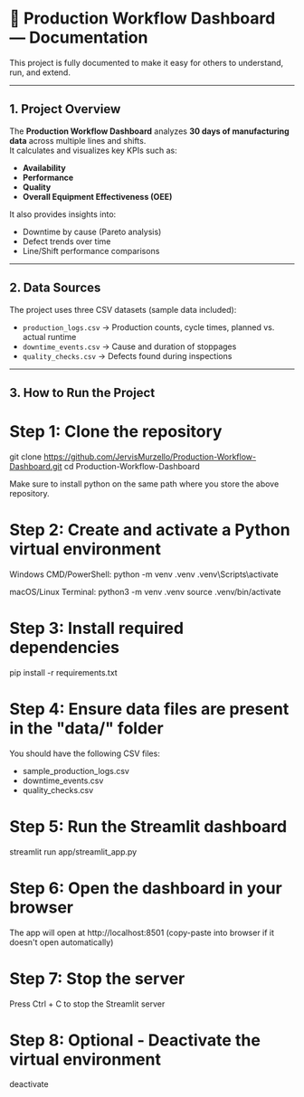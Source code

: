 # 📑 Production Workflow Dashboard — Documentation

This project is fully documented to make it easy for others to understand, run, and extend.

---

## 1. Project Overview
The **Production Workflow Dashboard** analyzes **30 days of manufacturing data** across multiple lines and shifts.  
It calculates and visualizes key KPIs such as:
- **Availability**
- **Performance**
- **Quality**
- **Overall Equipment Effectiveness (OEE)**

It also provides insights into:
- Downtime by cause (Pareto analysis)  
- Defect trends over time  
- Line/Shift performance comparisons  

---

## 2. Data Sources
The project uses three CSV datasets (sample data included):
- `production_logs.csv` → Production counts, cycle times, planned vs. actual runtime  
- `downtime_events.csv` → Cause and duration of stoppages  
- `quality_checks.csv` → Defects found during inspections  

---

## 3. How to Run the Project

# Step 1: Clone the repository

git clone https://github.com/JervisMurzello/Production-Workflow-Dashboard.git
cd Production-Workflow-Dashboard

Make sure to install python on the same path where you store the above repository.
# Step 2: Create and activate a Python virtual environment
Windows CMD/PowerShell:
python -m venv .venv
.venv\Scripts\activate

macOS/Linux Terminal:
python3 -m venv .venv
source .venv/bin/activate

# Step 3: Install required dependencies
pip install -r requirements.txt

# Step 4: Ensure data files are present in the "data/" folder
 You should have the following CSV files:
 - sample_production_logs.csv
 - downtime_events.csv
 - quality_checks.csv

# Step 5: Run the Streamlit dashboard
streamlit run app/streamlit_app.py

# Step 6: Open the dashboard in your browser
The app will open at http://localhost:8501 (copy-paste into browser if it doesn't open automatically)

# Step 7: Stop the server
Press Ctrl + C to stop the Streamlit server

# Step 8: Optional - Deactivate the virtual environment
deactivate
